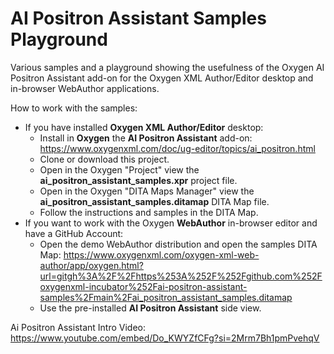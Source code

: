 # AI Positron Assistant Samples Playground
Various samples and a playground showing the usefulness of the Oxygen AI Positron Assistant add-on for the Oxygen XML Author/Editor desktop and in-browser WebAuthor applications. 

How to work with the samples:

 - If you have installed **Oxygen XML Author/Editor** desktop:
   - Install in **Oxygen** the **AI Positron Assistant** add-on: https://www.oxygenxml.com/doc/ug-editor/topics/ai_positron.html
   - Clone or download this project.
   - Open in the Oxygen "Project" view the **ai_positron_assistant_samples.xpr** project file.
   - Open in the Oxygen "DITA Maps Manager" view the **ai_positron_assistant_samples.ditamap** DITA Map file.
   - Follow the instructions and samples in the DITA Map.
 - If you want to work with the Oxygen **WebAuthor** in-browser editor and have a GitHub Account:
   - Open the demo WebAuthor distribution and open the samples DITA Map: https://www.oxygenxml.com/oxygen-xml-web-author/app/oxygen.html?url=gitgh%3A%2F%2Fhttps%253A%252F%252Fgithub.com%252Foxygenxml-incubator%252Fai-positron-assistant-samples%2Fmain%2Fai_positron_assistant_samples.ditamap
   - Use the pre-installed **AI Positron Assistant** side view.

Ai Positron Assistant Intro Video:
https://www.youtube.com/embed/Do_KWYZfCFg?si=2Mrm7Bh1pmPvehqV
